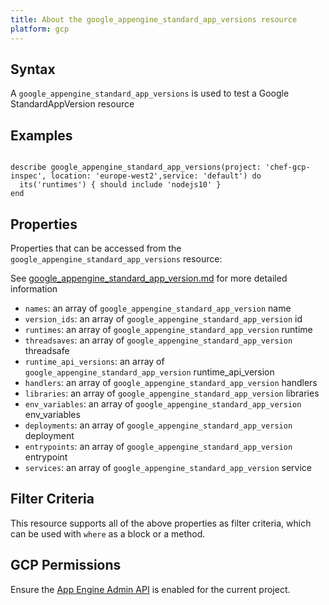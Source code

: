 ```yaml
---
title: About the google_appengine_standard_app_versions resource
platform: gcp
---
```


## Syntax
A `google_appengine_standard_app_versions` is used to test a Google StandardAppVersion resource

## Examples
```

describe google_appengine_standard_app_versions(project: 'chef-gcp-inspec', location: 'europe-west2',service: 'default') do
  its('runtimes') { should include 'nodejs10' }
end
```

## Properties
Properties that can be accessed from the `google_appengine_standard_app_versions` resource:

See [google_appengine_standard_app_version.md](google_appengine_standard_app_version.md) for more detailed information
  * `names`: an array of `google_appengine_standard_app_version` name
  * `version_ids`: an array of `google_appengine_standard_app_version` id
  * `runtimes`: an array of `google_appengine_standard_app_version` runtime
  * `threadsaves`: an array of `google_appengine_standard_app_version` threadsafe
  * `runtime_api_versions`: an array of `google_appengine_standard_app_version` runtime_api_version
  * `handlers`: an array of `google_appengine_standard_app_version` handlers
  * `libraries`: an array of `google_appengine_standard_app_version` libraries
  * `env_variables`: an array of `google_appengine_standard_app_version` env_variables
  * `deployments`: an array of `google_appengine_standard_app_version` deployment
  * `entrypoints`: an array of `google_appengine_standard_app_version` entrypoint
  * `services`: an array of `google_appengine_standard_app_version` service

## Filter Criteria
This resource supports all of the above properties as filter criteria, which can be used
with `where` as a block or a method.

## GCP Permissions

Ensure the [App Engine Admin API](https://console.cloud.google.com/apis/library/appengine.googleapis.com/) is enabled for the current project.
